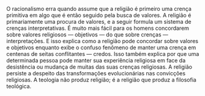 ﻿O racionalismo erra quando assume que a religião é primeiro uma crença primitiva em algo que é então seguido pela busca de valores. A religião é primariamente uma procura de valores, e a seguir formula um sistema de crenças interpretativas. É muito mais fácil para os homens concordarem sobre valores religiosos — objetivos —  do que sobre crenças — interpretações. E isso explica como a religião pode concordar sobre valores e objetivos enquanto exibe o confuso fenômeno de manter uma crença em centenas de seitas conflitantes — credos. Isso também explica por que uma determinada pessoa pode manter sua experiência religiosa em face da desistência ou mudança de muitas das suas crenças religiosas. A religião persiste a despeito das transformações evolucionárias nas convicções religiosas. A teologia não produz religião; é a religião que produz a filosofia teológica.